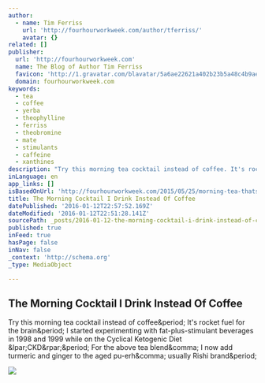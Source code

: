 ```yaml
---
author:
  - name: Tim Ferriss
    url: 'http://fourhourworkweek.com/author/tferriss/'
    avatar: {}
related: []
publisher:
  url: 'http://fourhourworkweek.com'
  name: The Blog of Author Tim Ferriss
  favicon: 'http://1.gravatar.com/blavatar/5a6ae22621a402b23b5a48c4b9aea05c?s=16'
  domain: fourhourworkweek.com
keywords:
  - tea
  - coffee
  - yerba
  - theophylline
  - ferriss
  - theobromine
  - mate
  - stimulants
  - caffeine
  - xanthines
description: "Try this morning tea cocktail instead of coffee. It's rocket fuel for the brain. I started experimenting with fat-plus-stimulant beverages in 1998 and 1999 while on the Cyclical Ketogenic Diet (CKD). For the above tea blend, I now add turmeric and ginger to the aged pu-erh, usually Rishi brand."
inLanguage: en
app_links: []
isBasedOnUrl: 'http://fourhourworkweek.com/2015/05/25/morning-tea-thats-better-than-coffee/#comments'
title: The Morning Cocktail I Drink Instead Of Coffee
datePublished: '2016-01-12T22:57:52.169Z'
dateModified: '2016-01-12T22:51:28.141Z'
sourcePath: _posts/2016-01-12-the-morning-cocktail-i-drink-instead-of-coffee.md
published: true
inFeed: true
hasPage: false
inNav: false
_context: 'http://schema.org'
_type: MediaObject

---
```

<article style=""><h1>The Morning Cocktail I Drink Instead Of Coffee</h1><p>Try this morning tea cocktail instead of coffee&amp;period; It's rocket fuel for the brain&amp;period; I started experimenting with fat-plus-stimulant beverages in 1998 and 1999 while on the Cyclical Ketogenic Diet &amp;lpar;CKD&amp;rpar;&amp;period; For the above tea blend&amp;comma; I now add turmeric and ginger to the aged pu-erh&amp;comma; usually Rishi brand&amp;period;</p><img src="https://fhww.files.wordpress.com/2015/05/facebooktf_poker1.jpg?quality=80&amp;strip=all&amp;w=500&amp;strip=all" /></article>